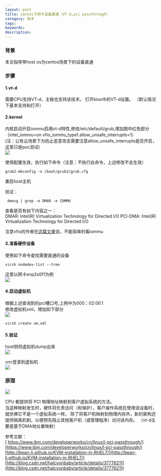 ```yaml
---
layout: post
title: centos下网卡设备直通（VT-d,pci passthrough）
category: 技术
tags: 
keywords: 
description: 
---
```


### 背景 ###

本文指导带host os为centos场景下的设备直通

### 步骤 ###

#### 1.vt-d ####

需要CPU支持VT-d，主板也支持该技术。
打开bios中的VT-d设置。
（默认情况下基本支持和打开）


#### 2.kernel ####

内核启动开启iommu启用vt-d特性,修改/etc/default/grub,增加图中红色部分（intel_iommu=on vfio_iommu_type1.allow_unsafe_interrupts=1）  
(注：公有云场景下为防止恶意攻击需要注意allow_unsafe_interrupts是否开启，这里只是poc测试)  
![](http://i.imgur.com/XG4dFNT.png)

使得配置生效，执行如下命令（注意：不执行此命令，上述修改不会生效）  

    grub2-mkconfig -o /boot/grub2/grub.cfg  

重启host主机

验证：

     dmesg | grep -e DMAR -e IOMMU

查看是否有如下内容之一：  
    DMAR: Intel(R) Virtualization Technology for Directed I/O 
    PCI-DMA: Intel(R) Virtualization Technology for Directed I/O

注意vfio的作者在[这篇文章](http://vfio.blogspot.jp/2016/09/intel-iommu-enabled-it-doesnt-mean-what.html)说，不能简单的看iommu

#### 3.准备硬件设备 ####

使用如下命令查找需要直通的设备

    virsh nodedev-list --tree

这里以网卡enp2s0f1为例  
![](http://i.imgur.com/8EcVn4X.png)

#### 4.启动虚拟机 ####

根据上述查询到的pci槽口号,上例中为000：02:00.1  
修改虚拟机xml，增加如下部分  
![](http://i.imgur.com/sjiw57o.png)  

    virsh create vm.xml

#### 5.验证 ####

host侧将虚拟机dump出来  
![](http://i.imgur.com/whP1AGU.png)  

vnc登录到虚拟机  
![](http://i.imgur.com/Zxca46A.png)  


### 原理 ###

![](http://i.imgur.com/QDXfvAM.png)  
 
CPU 都提供将 PCI 物理地址映射到客户虚拟系统的方法。  
当这种映射发生时，硬件将负责访问（和保护），客户操作系统在使用该设备时，就仿佛它不是一个虚拟系统一样。  除了将客户机映射到物理内存外，新的架构还提供隔离机制，以便预先阻止其他客户机（或管理程序）访问该内存。
（vt-d主要是基于DMA地址重映射） 

参考文献：  
[    https://www.ibm.com/developerworks/cn/linux/l-pci-passthrough/](https://www.ibm.com/developerworks/cn/linux/l-pci-passthrough/)  
[http://bean-li.github.io/KVM-installation-in-RHEL7/](http://bean-li.github.io/KVM-installation-in-RHEL7/)  
[http://blog.csdn.net/halcyonbaby/article/details/37776211](http://blog.csdn.net/halcyonbaby/article/details/37776211)